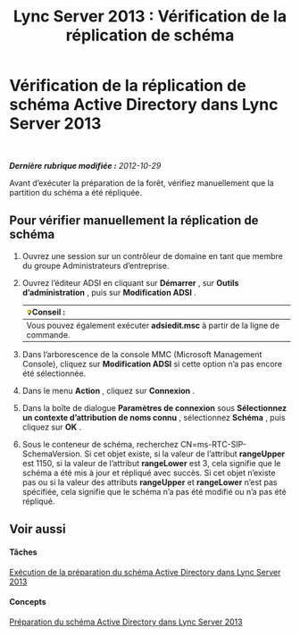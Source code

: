 ﻿---
title: 'Lync Server 2013 : Vérification de la réplication de schéma'
TOCTitle: Vérification de la réplication de schéma
ms:assetid: ad01a7cf-aa79-4648-ba5a-a7a09172db36
ms:mtpsurl: https://technet.microsoft.com/fr-fr/library/Gg412822(v=OCS.15)
ms:contentKeyID: 49298502
ms.date: 05/20/2016
mtps_version: v=OCS.15
ms.translationtype: HT
---

# Vérification de la réplication de schéma Active Directory dans Lync Server 2013

 

_**Dernière rubrique modifiée :** 2012-10-29_

Avant d’exécuter la préparation de la forêt, vérifiez manuellement que la partition du schéma a été répliquée.

## Pour vérifier manuellement la réplication de schéma

1.  Ouvrez une session sur un contrôleur de domaine en tant que membre du groupe Administrateurs d’entreprise.

2.  Ouvrez l’éditeur ADSI en cliquant sur **Démarrer** , sur **Outils d’administration** , puis sur **Modification ADSI** .
    
    <table>
    <thead>
    <tr class="header">
    <th><img src="images/JJ205025.tip(OCS.15).gif" title="tip" alt="tip" />Conseil :</th>
    </tr>
    </thead>
    <tbody>
    <tr class="odd">
    <td>Vous pouvez également exécuter <strong>adsiedit.msc</strong> à partir de la ligne de commande.</td>
    </tr>
    </tbody>
    </table>


3.  Dans l’arborescence de la console MMC (Microsoft Management Console), cliquez sur **Modification ADSI** si cette option n’a pas encore été sélectionnée.

4.  Dans le menu **Action** , cliquez sur **Connexion** .

5.  Dans la boîte de dialogue **Paramètres de connexion** sous **Sélectionnez un contexte d’attribution de noms connu** , sélectionnez **Schéma** , puis cliquez sur **OK** .

6.  Sous le conteneur de schéma, recherchez CN=ms-RTC-SIP-SchemaVersion. Si cet objet existe, si la valeur de l’attribut **rangeUpper** est 1150, si la valeur de l’attribut **rangeLower** est 3, cela signifie que le schéma a été mis à jour et répliqué avec succès. Si cet objet n’existe pas ou si la valeur des attributs **rangeUpper** et **rangeLower** n’est pas spécifiée, cela signifie que le schéma n’a pas été modifié ou n’a pas été répliqué.

## Voir aussi

#### Tâches

[Exécution de la préparation du schéma Active Directory dans Lync Server 2013](lync-server-2013-running-schema-preparation.md)  

#### Concepts

[Préparation du schéma Active Directory dans Lync Server 2013](lync-server-2013-preparing-the-active-directory-schema.md)

